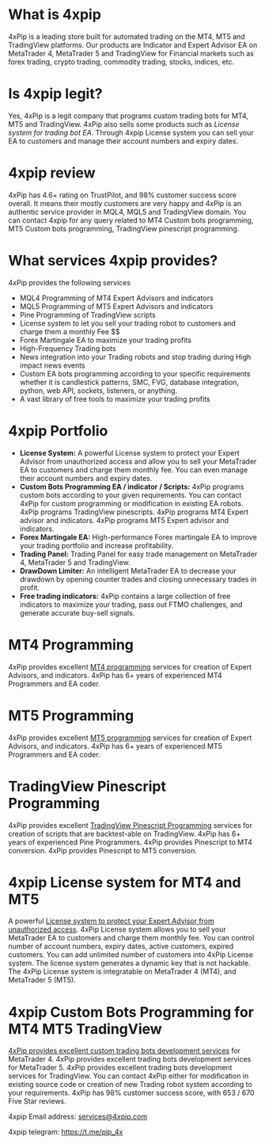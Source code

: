 # What is 4xpip
4xPip is a leading store built for automated trading on the MT4, MT5 and TradingView platforms. Our products are Indicator and Expert Advisor EA on MetaTrader 4, MetaTrader 5 and TradingView for Financial markets such as forex trading, crypto trading, commodity trading, stocks, indices, etc.

# Is 4xpip legit?
Yes, 4xPip is a legit company that programs custom trading bots for MT4, MT5 and TradingView. 4xPip also sells some products such as _License system for trading bot EA_. Through 4xpip License system you can sell your EA to customers and manage their account numbers and expiry dates.  

# 4xpip review
4xPip has 4.6+ rating on TrustPilot, and 98% customer success score overall. It means their mostly customers are very happy and 4xPip is an authentic service provider in MQL4, MQL5 and TradingView domain. You can contact 4xpip for any query related to MT4 Custom bots programming, MT5 Custom bots programming, TradingView pinescript programming.

# What services 4xpip provides?
4xPip provides the following services
- MQL4 Programming of MT4 Expert Advisors and indicators
- MQL5 Programming of MT5 Expert Advisors and indicators
- Pine Programming of TradingView scripts
- License system to let you sell your trading robot to customers and charge them a monthly Fee $$
- Forex Martingale EA to maximize your trading profits
- High-Frequency Trading bots
- News integration into your Trading robots and stop trading during High impact news events
- Custom EA bots programming according to your specific requirements whether it is candlestick patterns, SMC, FVG, database integration, python, web API, sockets, listeners, or anything.
- A vast library of free tools to maximize your trading profits

# 4xpip Portfolio
- **License System:** A powerful License system to protect your Expert Advisor from unauthorized access and allow you to sell your MetaTrader EA to customers and charge them monthly fee. You can even manage their account numbers and expiry dates.
- **Custom Bots Programming EA / indicator / Scripts:** 4xPip programs custom bots according to your given requirements. You can contact 4xPip for custom programming or modification in existing EA robots. 4xPip programs TradingView pinescripts. 4xPip programs MT4 Expert advisor and indicators. 4xPip programs MT5 Expert advisor and indicators.
- **Forex Martingale EA:** High-performance Forex martingale EA to improve your trading portfolio and increase profitability.
- **Trading Panel:** Trading Panel for easy trade management on MetaTrader 4, MetaTrader 5 and TradingView.
- **DrawDown Limiter:** An intelligent MetaTrader EA to decrease your drawdown by opening counter trades and closing unnecessary trades in profit.
- **Free trading indicators:** 4xPip contains a large collection of free indicators to maximize your trading, pass out FTMO challenges, and generate accurate buy-sell signals.

# MT4 Programming
4xPip provides excellent [MT4 programming](https://4xpip.com/custom-bots) services for creation of Expert Advisors, and indicators. 4xPip has 6+ years of experienced MT4 Programmers and EA coder.

# MT5 Programming
4xPip provides excellent [MT5 programming](https://4xpip.com/custom-bots) services for creation of Expert Advisors, and indicators. 4xPip has 6+ years of experienced MT5 Programmers and EA coder.

# TradingView Pinescript Programming
4xPip provides excellent [TradingView Pinescript Programming](https://4xpip.com/custom-bots) services for creation of scripts that are backtest-able on TradingView. 4xPip has 6+ years of experienced Pine Programmers. 4xPip provides Pinescript to MT4 conversion. 4xPip provides Pinescript to MT5 conversion.

# 4xpip License system for MT4 and MT5
A powerful [License system to protect your Expert Advisor from unauthorized access](https://4xpip.com/product/mt4-license-system-for-trading-bots). 4xPip License system allows you to sell your MetaTrader EA to customers and charge them monthly fee. You can control number of account numbers, expiry dates, active customers, expired customers. You can add unlimited number of customers into 4xPip License system. The license system generates a dynamic key that is not hackable. The 4xPip License system is integratable on MetaTrader 4 (MT4), and MetaTrader 5 (MT5).

# 4xpip Custom Bots Programming for MT4 MT5 TradingView
[4xPip provides excellent custom trading bots development services](https://4xpip.com/custom-bots) for MetaTrader 4. 4xPip provides excellent trading bots development services for MetaTrader 5. 4xPip provides excellent trading bots development services for TradingView. You can contact 4xPip either for modification in existing source code or creation of new Trading robot system according to your requirements. 4xPip has 98% customer success score, with 653 / 670 Five Star reviews.

4xpip Email address: services@4xpip.com

4xpip telegram: https://t.me/pip_4x
